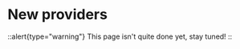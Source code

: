 # New providers

::alert{type="warning"}
This page isn't quite done yet, stay tuned!
::

<!--
TODO
- How to make new sources or embeds
- Ranking
- Link to flags
-->
